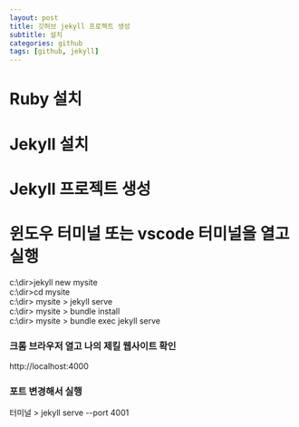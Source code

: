 ```yaml
---
layout: post
title: 깃허브 jekyll 프로젝트 생성
subtitle: 설치
categories: github
tags: [github, jekyll]
---
```


# Ruby 설치
# Jekyll 설치
# Jekyll 프로젝트 생성
# 윈도우 터미널 또는 vscode 터미널을 열고 실행
c:\dir>jekyll new mysite  
c:\dir>cd mysite  
c:\dir> mysite > jekyll serve  
c:\dir> mysite > bundle install  
c:\dir> mysite > bundle exec jekyll serve  


### 크롬 브라우저 열고 나의 제킬 웹사이트 확인
http://localhost:4000 
### 포트 변경해서 실행
터미널 > jekyll serve --port 4001 
